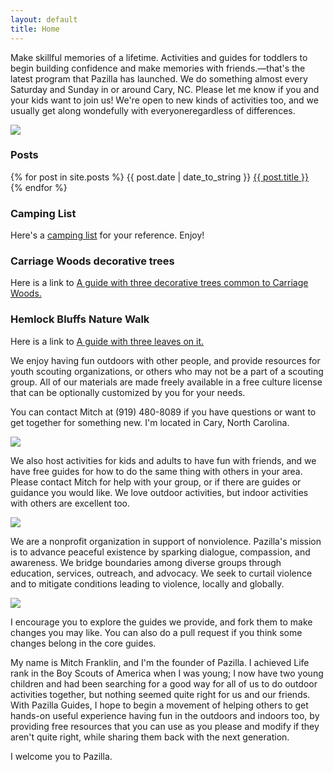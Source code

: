 ```yaml
---
layout: default
title: Home
---
```


<p>
Make skillful memories of a lifetime. Activities and guides for toddlers to begin
building confidence and make memories with friends.&mdash;that's the latest program 
that Pazilla has launched. We do something almost every Saturday and Sunday in
or around Cary, NC. Please let me know if you and your kids want to join us! We're
open to new kinds of activities too, and we usually get along wondefully with 
everyoneregardless of differences.
</p>

<p><img src="/images/girl-outdoors-hemlock.jpg" /></p>

<h3>Posts</h3>
<p>
{% for post in site.posts %}
{{ post.date | date_to_string }} <a href="{{ post.url }}">{{ post.title }}</a><br>
{% endfor %}
</p>

<h3>Camping List</h3>
<p>Here's a <a href="camping.html">camping list</a> for your reference.
Enjoy!</p>

<h3>Carriage Woods decorative trees</h3>
<p>Here is a link to <a href="cw-nature.html">A guide with three decorative trees common to Carriage Woods.</a></p>

<h3>Hemlock Bluffs Nature Walk</h3>
<p>Here is a link to <a href="first-nature-walk.html">A guide with three leaves on it.</a></p>

<p>
We enjoy having fun outdoors with other people, and provide resources for youth scouting organizations,
or others who may not be a part of a scouting group.
All of our materials are made freely available in a free culture license
that can be optionally customized by you for your needs.
</p>

<p>You can contact Mitch at (919) 480-8089 if you have questions or want
to get together for something new. I'm located in Cary, North Carolina.
</p>


<p><img src="/images/fun-with-native-people.jpg"/></p>

<p>We also host activities for kids and adults to have fun with friends,
and we have free guides for how to do the same thing with others in your area.
Please contact Mitch for help with your group,
or if there are guides or guidance you would like. We love outdoor activities,
but indoor activities with others are excellent too.
</p>

<p><img src="/images/playing-at-bugfest.jpg"/></p>

<p>We are a nonprofit organization in support of nonviolence.
Pazilla's mission is to advance peaceful existence by sparking dialogue, compassion, and awareness.
We bridge boundaries among diverse groups through education, services, outreach, and advocacy.
We seek to curtail violence and to mitigate conditions leading to violence, locally and globally.
</p>

<p><img src="/images/kids-at-picnic-with-dominoes.jpg"/></p>

<p>I encourage you to explore the guides we provide,
and fork them to make changes you may like.
You can also do a pull request if you think some changes belong in the core guides.
</p>

<p>
My name is Mitch Franklin, and I'm the founder of Pazilla.
I achieved Life rank in the Boy Scouts of America when I was young;
I now have two young children and had been searching for a good way for all of us to do outdoor
activities together, but nothing seemed quite right for us and our friends.
With Pazilla Guides, I hope to begin a movement of helping others to get hands-on useful experience 
having fun in the outdoors and indoors too, 
by providing free resources that you can use as you please and modify if they aren't quite right,
while sharing them back with the next generation.
</p>

<p>
I welcome you to Pazilla.
</p>
